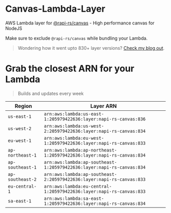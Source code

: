 # Canvas-Lambda-Layer

AWS Lambda layer for [@rapi-rs/canvas](https://github.com/Brooooooklyn/canvas) - High performance canvas for NodeJS

Make sure to exclude `@rapi-rs/canvas` while bundling your Lambda.

> Wondering how it went upto 830+ layer versions? [Check my blog out](https://learnaws.io/blog/lambda-layer-recursion).

# Grab the closest ARN for your Lambda
> Builds and updates every week

| Region | Layer ARN |
| ------ | --------- |
|`us-east-1`|`arn:aws:lambda:us-east-1:205979422636:layer:napi-rs-canvas:836`|
|`us-west-2`|`arn:aws:lambda:us-west-2:205979422636:layer:napi-rs-canvas:834`|
|`eu-west-1`|`arn:aws:lambda:eu-west-1:205979422636:layer:napi-rs-canvas:833`|
|`ap-northeast-1`|`arn:aws:lambda:ap-northeast-1:205979422636:layer:napi-rs-canvas:834`|
|`ap-southeast-1`|`arn:aws:lambda:ap-southeast-1:205979422636:layer:napi-rs-canvas:834`|
|`ap-southeast-2`|`arn:aws:lambda:ap-southeast-2:205979422636:layer:napi-rs-canvas:833`|
|`eu-central-1`|`arn:aws:lambda:eu-central-1:205979422636:layer:napi-rs-canvas:833`|
|`sa-east-1`|`arn:aws:lambda:sa-east-1:205979422636:layer:napi-rs-canvas:834`|
